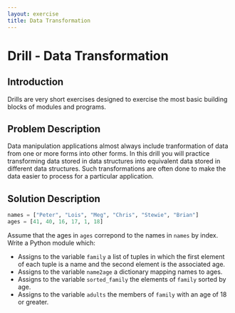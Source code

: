 ```yaml
---
layout: exercise
title: Data Transformation
---
```


# Drill - Data Transformation

## Introduction

Drills are very short exercises designed to exercise the most basic building blocks of modules and programs.

## Problem Description

Data manipulation applications almost always include tranformation of data from one or more forms into other forms. In this drill you will practice transforming data stored in data structures into equivalent data stored in different data structures. Such transformations are often done to make the data easier to process for a particular application.

## Solution Description

```Python
names = ["Peter", "Lois", "Meg", "Chris", "Stewie", "Brian"]
ages = [41, 40, 16, 17, 1, 18]
```

Assume that the ages in `ages` correpond to the names in `names` by index. Write a Python module which:

- Assigns to the variable `family` a list of tuples in which the first element of each tuple is a name and the second element is the associated age.
- Assigns to the variable `name2age` a dictionary mapping names to ages.
- Assigns to the variable `sorted_family` the elements of `family` sorted by age.
- Assigns to the variable `adults` the members of `family` with an age of 18 or greater.

